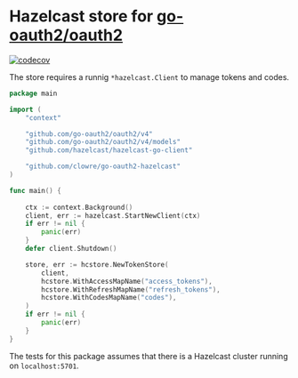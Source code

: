 # Hazelcast store for [go-oauth2/oauth2](https://github.com/go-oauth2/oauth2)

[![codecov](https://codecov.io/gh/clowre/go-oauth2-hazelcast/branch/main/graph/badge.svg?token=LP3S45UPI2)](https://codecov.io/gh/clowre/go-oauth2-hazelcast)

The store requires a runnig `*hazelcast.Client` to manage tokens and codes.

```go
package main 

import (
    "context"

    "github.com/go-oauth2/oauth2/v4"
    "github.com/go-oauth2/oauth2/v4/models"
    "github.com/hazelcast/hazelcast-go-client"

    "github.com/clowre/go-oauth2-hazelcast"
)

func main() {
    
    ctx := context.Background()
    client, err := hazelcast.StartNewClient(ctx)
    if err != nil {
        panic(err)
    }
    defer client.Shutdown()

    store, err := hcstore.NewTokenStore(
        client,
        hcstore.WithAccessMapName("access_tokens"),
        hcstore.WithRefreshMapName("refresh_tokens"),
        hcstore.WithCodesMapName("codes"),
    )
    if err != nil {
        panic(err)
    }
}
```

The tests for this package assumes that there is a Hazelcast cluster running on `localhost:5701`.